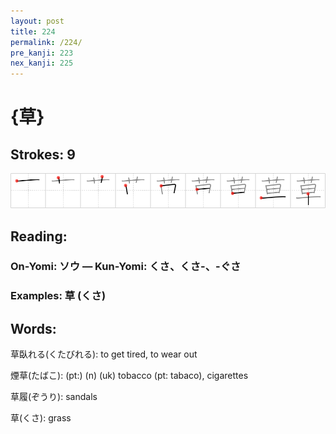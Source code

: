 ```yaml
---
layout: post
title: 224
permalink: /224/
pre_kanji: 223
nex_kanji: 225
---
```


# {草}

## Strokes: 9

<div class="stroke"><img src="../images/E88D89.png" /></div>

## Reading:

### On-Yomi: ソウ &mdash; Kun-Yomi: くさ、くさ-、-ぐさ

### Examples: 草 (くさ)

## Words:

草臥れる(くたびれる): to get tired, to wear out

煙草(たばこ): (pt:) (n) (uk) tobacco (pt: tabaco), cigarettes

草履(ぞうり): sandals

草(くさ): grass
